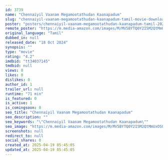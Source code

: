 ```yaml
---
id: 3739
name: "Chennaiyil Vaanam Megamootathudan Kaanapadum"
slug: "chennaiyil-vaanam-megamootathudan-kaanapadum-tamil-movie-download"
poster: "posters/chennaiyil-vaanam-megamootathudan-kaanapadum-tamil-2024.jpg"
remote_poster: "https://m.media-amazon.com/images/M/MV5BYTQ0Y2I5M2QtMmUxOS00ZDg2LWJhM2ItYjczOTQzMDQxOGE3XkEyXkFqcGc@._V1_SX300.jpg"
original_language: "Tamil"
dubbed_in: null
released_date: "18 Oct 2024"
synopsis: ""
type: "movie"
rating: "4.2"
imdbid: "tt34037145"
tmdbid: null
views: 0
likes: 0
dislikes: 0
author_id: 1
trailer_url: null
runtime: "71 min"
is_featured: 0
is_active: 1
is_comingsoon: 0
seo_title: "Chennaiyil Vaanam Megamootathudan Kaanapadum"
seo_description: ""
seo_keywords: "\"Chennaiyil Vaanam Megamootathudan Kaanapadum\""
seo_image: "https://m.media-amazon.com/images/M/MV5BYTQ0Y2I5M2QtMmUxOS00ZDg2LWJhM2ItYjczOTQzMDQxOGE3XkEyXkFqcGc@._V1_SX300.jpg"
screenshots: null
redirect_to: null
social_shares: 0
created_at: 2025-04-19 05:45:05
updated_at: 2025-04-19 05:45:05
---
```



